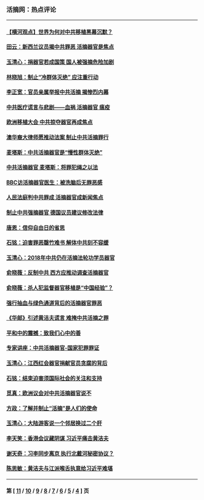 ### 活摘网：热点评论
---
#### [【横河观点】世界为何对中共移植黑幕沉默？](../../pages/nf5879/n13244249.md?07010430) 
#### [田云：新西兰议员揭中共罪恶 活摘器官是焦点](../../pages/nf5879/n13070629.md?07010430) 
#### [玉清心：捐器官若成国策 国人被强摘危险加剧](../../pages/nf5879/n12802713.md?07010430) 
#### [林晓旭：制止“冷群体灭绝” 应注重行动](../../pages/nf5879/n12779736.md?07010430) 
#### [李正宽：官员亲属举报中共活摘 揭惨烈内幕](../../pages/nf5879/n12684490.md?07010430) 
#### [中共医疗谎言与悲剧——血祸 活摘器官 瘟疫](../../pages/nf5879/n12372103.md?07010430) 
#### [欧洲移植大会 中共掠夺器官再成焦点](../../pages/nf5879/n11538883.md?07010430) 
#### [澳华裔大律师愿推动法案 制止中共活摘罪行](../../pages/nf5879/n11377039.md?07010430) 
#### [麦塔斯：中共活摘器官是“慢性群体灭绝”](../../pages/nf5879/n11350529.md?07010430) 
#### [中共活摘器官 麦塔斯：将罪犯绳之以法](../../pages/nf5879/n11347973.md?07010430) 
#### [BBC访活摘器官医生：被洗脑后无罪恶感](../../pages/nf5879/n11335935.md?07010430) 
#### [人民法庭判中共罪成 活摘器官成新闻焦点](../../pages/nf5879/n11331578.md?07010430) 
#### [制止中共强摘器官 德国议员建议修改法律](../../pages/nf5879/n11249451.md?07010430) 
#### [唐恩：信仰自由日的省思](../../pages/nf5879/n11003525.md?07010430) 
#### [石铭：迫害罪恶罄竹难书  解体中共刻不容缓](../../pages/nf5879/n10942855.md?07010430) 
#### [玉清心：2018年中共仍在活摘法轮功学员器官](../../pages/nf5879/n10914646.md?07010430) 
#### [俞晓薇：反制中共 西方应推动调查活摘器官](../../pages/nf5879/n10794671.md?07010430) 
#### [俞晓薇：杀人犯监督器官移植是“中国经验”？](../../pages/nf5879/n10466427.md?07010430) 
#### [强行抽血与绿色通道背后的活摘器官罪恶](../../pages/nf5879/n10004708.md?07010430) 
#### [《华邮》引述黄洁夫谎言 难掩中共活摘之罪](../../pages/nf5879/n9642309.md?07010430) 
#### [平和中的震撼：致我们心中的善](../../pages/nf5879/n9021123.md?07010430) 
#### [专家讲座：中共活摘器官-国家犯罪罪证](../../pages/nf5879/n8828153.md?07010430) 
#### [玉清心：江西红会器官捐献官员贪腐的背后](../../pages/nf5879/n8522122.md?07010430) 
#### [石铭：结束迫害须国际社会的关注和支持](../../pages/nf5879/n8443497.md?07010430) 
#### [觅真：欧洲议会对中共活摘器官说不](../../pages/nf5879/n8337486.md?07010430) 
#### [方政：了解并制止“活摘”是人们的使命](../../pages/nf5879/n8329214.md?07010430) 
#### [玉清心：大陆游客说一个邻居换过二个肝](../../pages/nf5879/n8291404.md?07010430) 
#### [李天笑：香港会议藏阴谋 习近平痛击黄洁夫](../../pages/nf5879/n8241459.md?07010430) 
#### [谢天奇：习李同步离京 执行北戴河秘密协议？](../../pages/nf5879/n8230418.md?07010430) 
#### [陈思敏：黄洁夫与江派喉舌执意给习近平难堪](../../pages/nf5879/n8222166.md?07010430) 

---
#### 第 [ [11](./11.md?07010430) / [10](./10.md?07010430) / [9](./9.md?07010430) / [8](./8.md?07010430) / [7](./7.md?07010430) / [6](./6.md?07010430) / [5](./5.md?07010430) / [4](./4.md?07010430) ] 页

